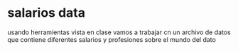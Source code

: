 # salarios data
 usando herramientas vista en clase vamos a trabajar cn un archivo de datos que contiene diferentes salarios y profesiones sobre el mundo del dato
